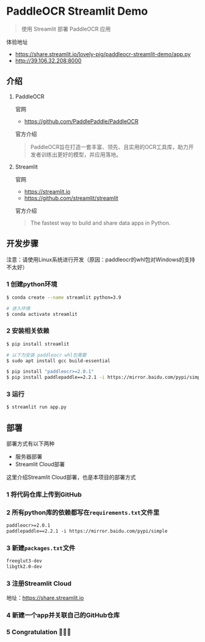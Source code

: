 # PaddleOCR Streamlit Demo

> 使用 Streamlit 部署 PaddleOCR 应用

体验地址

- <https://share.streamlit.io/lovely-pig/paddleocr-streamlit-demo/app.py>
- <http://39.106.32.208:8000>

## 介绍

1. PaddleOCR

   官网

   - <https://github.com/PaddlePaddle/PaddleOCR>

   官方介绍

   > PaddleOCR旨在打造一套丰富、领先、且实用的OCR工具库，助力开发者训练出更好的模型，并应用落地。

2. Streamlit

   官网

   - <https://streamlit.io>
   - <https://github.com/streamlit/streamlit>

   官方介绍

   > The fastest way to build and share data apps in Python.

## 开发步骤

注意：请使用Linux系统进行开发（原因：paddleocr的whl包对Windows的支持不太好）

### 1 创建python环境

```sh
$ conda create --name streamlit python=3.9

# 进入环境
$ conda activate streamlit
```

### 2 安装相关依赖

```sh
$ pip install streamlit

# 以下为安装 paddleocr whl包需要
$ sudo apt install gcc build-essential

$ pip install "paddleocr>=2.0.1"
$ pip install paddlepaddle==2.2.1 -i https://mirror.baidu.com/pypi/simple
```

### 3 运行

```sh
$ streamlit run app.py
```

## 部署

部署方式有以下两种

- 服务器部署
- Streamlit Cloud部署

这里介绍Streamlit Cloud部署，也是本项目的部署方式

### 1 将代码仓库上传到GitHub

### 2 所有python库的依赖都写在`requirements.txt`文件里

```tex
paddleocr>=2.0.1
paddlepaddle==2.2.1 -i https://mirror.baidu.com/pypi/simple
```

### 3 新建`packages.txt`文件

```tex
freeglut3-dev
libgtk2.0-dev
```

### 3 注册Streamlit Cloud

地址：<https://share.streamlit.io>

### 4 新建一个app并关联自己的GitHub仓库

### 5 Congratulation 🎉🎉🎉
